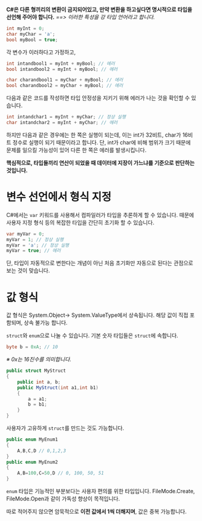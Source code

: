 **C#은 다른 형끼리의 변환이 금지되어있고, 만약 변환을 하고싶다면 명시적으로 타입을 선언해 주어야 합니다.**
_==> 이러한 특성을 강 타입 언어라고 합니다._

```cs
int myInt = 0;
char myChar = 'a';
bool myBool = true;
```
각 변수가 이러하다고 가정하고,

```cs
int intandbool1 = myInt + myBool; // 에러
bool intandbool2 = myInt + myBool; // 에러

char charandbool1 = myChar + myBool; // 에러
bool charandbool2 = myChar + myBool; // 에러
```
다음과 같은 코드를 작성하면 타입 안정성을 지키기 위해 에러가 나는 것을 확인할 수 있습니다.

```cs
int intandchar1 = myInt + myChar; // 정상 실행
char intandchar2 = myInt + myChar; // 에러
```
하지만 다음과 같은 경우에는 한 쪽은 실행이 되는데,
이는 int가 32비트, char가 16비트 정수로 실행이 되기 때문이라고 합니다.
단, int가 char에 비해 범위가 크기 때문에 문제를 일으킬 가능성이 있어 다른 한 쪽은 에러를 발생시킵니다.

**핵심적으로, 타입들끼리 연산이 되었을 때 데이터에 지장이 가느냐를 기준으로 판단하는 것입니다.**

# 변수 선언에서 형식 지정
C#에서는 `var` 키워드를 사용해서 컴파일러가 타입을 추론하게 할 수 있습니다.
때문에 사용자 지정 형식 등의 복잡한 타입을 간단히 초기화 할 수 있습니다.
```cs
var myVar = 0;
myVar = 1; // 정상 실행
myVar = 'a'; // 정상 실행
myVar = true; // 에러
```
단, 타입이 자동적으로 변한다는 개념이 아닌 처음 초기화만 자동으로 된다는 관점으로 보는 것이 맞습니다.

# 값 형식
값 형식은 System.Object-> System.ValueType에서 상속됩니다.
해당 값이 직접 포함되며, 상속 불가능 합니다.

`struct`와 `enum`으로 나눌 수 있습니다.
기본 숫자 타입들은 `struct`에 속합니다.

```cs
byte b = 0xA; // 10
```
_※ 0x는 16진수를 의미합니다._

```cs
public struct MyStruct
{
    public int a, b;
    public MyStruct(int a1,int b1)
    {
        a = a1;
        b = b1;
    }
}
```
사용자가 고유하게 `struct`를 만드는 것도 가능합니다.

```cs
public enum MyEnum1
{
    A,B,C,D // 0,1,2,3
}
public enum MyEnum2
{
    A,B=100,C=50,D // 0, 100, 50, 51
}
```
`enum` 타입은 기능적인 부분보다는 사용자 편의를 위한 타입입니다. FileMode.Create, FileMode.Open과 같이 가독성 향상이 목적입니다.

따로 적어주지 않으면 암묵적으로 **이전 값에서 1씩 더해지며**, 값은 중복 가능합니다.
